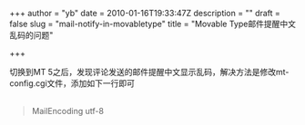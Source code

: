 +++
author = "yb"
date = 2010-01-16T19:33:47Z
description = ""
draft = false
slug = "mail-notify-in-movabletype"
title = "Movable Type邮件提醒中文乱码的问题"

+++


切换到MT 5之后，发现评论发送的邮件提醒中文显示乱码，解决方法是修改mt-config.cgi文件，添加如下一行即可<br /><br /><blockquote>MailEncoding utf-8<br /></blockquote>

